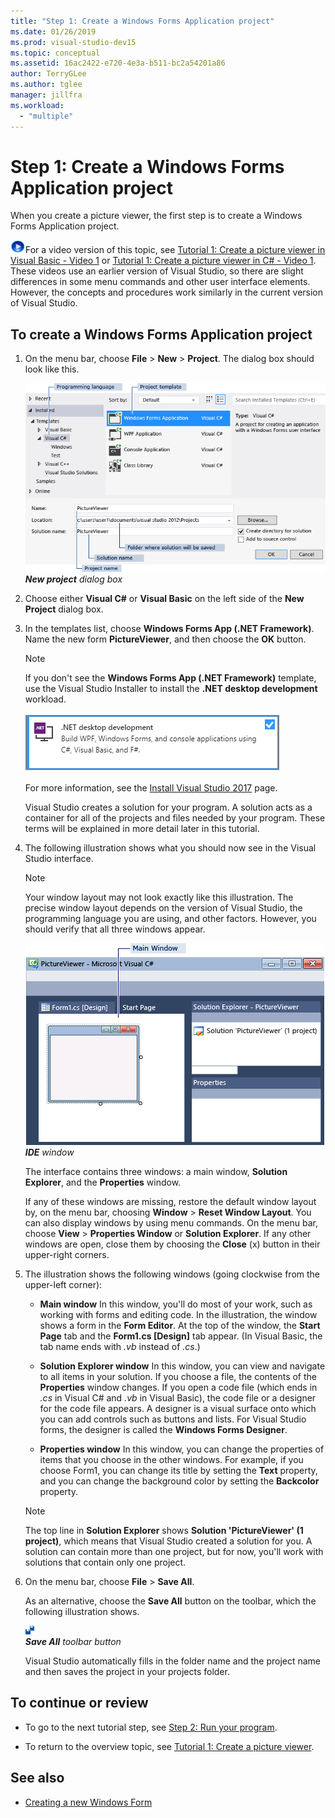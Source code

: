 ```yaml
---
title: "Step 1: Create a Windows Forms Application project"
ms.date: 01/26/2019
ms.prod: visual-studio-dev15
ms.topic: conceptual
ms.assetid: 16ac2422-e720-4e3a-b511-bc2a54201a86
author: TerryGLee
ms.author: tglee
manager: jillfra
ms.workload:
  - "multiple"
---
```

# Step 1: Create a Windows Forms Application project

When you create a picture viewer, the first step is to create a Windows Forms Application project.

 ![link to video](../data-tools/media/playvideo.gif)For a video version of this topic, see [Tutorial 1: Create a picture viewer in Visual Basic - Video 1](http://go.microsoft.com/fwlink/?LinkId=205209) or [Tutorial 1: Create a picture viewer in C# - Video 1](http://go.microsoft.com/fwlink/?LinkId=205199). These videos use an earlier version of Visual Studio, so there are slight differences in some menu commands and other user interface elements. However, the concepts and procedures work similarly in the current version of Visual Studio.

## To create a Windows Forms Application project

1. On the menu bar, choose **File** > **New** > **Project**. The dialog box should look like this.

     ![New project dialog](../ide/media/newprojectdialogcallouts.png)<br/>
***New project** dialog box*

2. Choose either **Visual C#** or **Visual Basic** on the left side of the **New Project** dialog box.

3. In the templates list, choose **Windows Forms App (.NET Framework)**. Name the new form **PictureViewer**, and then choose the **OK** button.

    >[!NOTE]
    >If you don't see the **Windows Forms App (.NET Framework)** template, use the Visual Studio Installer to install the **.NET desktop development** workload.<br/><br/>![.NET desktop development workload in the Visual Studio Installer](../ide/media/dot-net-desktop-dev-workload.png)<br/><br/> For more information, see the [Install Visual Studio 2017](../install/install-visual-studio.md) page.

     Visual Studio creates a solution for your program. A solution acts as a container for all of the projects and files needed by your program. These terms will be explained in more detail later in this tutorial.

4. The following illustration shows what you should now see in the Visual Studio interface.

    > [!NOTE]
    > Your window layout may not look exactly like this illustration. The precise window layout depends on the version of Visual Studio, the programming language you are using, and other factors. However, you should verify that all three windows appear.

     ![IDE window](../ide/media/express_ideoverview_visio.png)<br/>***IDE** window*

     The interface contains three windows: a main window, **Solution Explorer**, and the **Properties** window.

     If any of these windows are missing, restore the default window layout by, on the menu bar, choosing **Window** > **Reset Window Layout**. You can also display windows by using menu commands. On the menu bar, choose **View** > **Properties Window** or **Solution Explorer**. If any other windows are open, close them by choosing the **Close** (x) button in their upper-right corners.

5. The illustration shows the following windows (going clockwise from the upper-left corner):

    - **Main window** In this window, you'll do most of your work, such as working with forms and editing code. In the illustration, the window shows a form in the **Form Editor**. At the top of the window, the **Start Page** tab and the **Form1.cs [Design]** tab appear. (In Visual Basic, the tab name ends with *.vb* instead of *.cs*.)

    - **Solution Explorer window** In this window, you can view and navigate to all items in your solution. If you choose a file, the contents of the **Properties** window changes. If you open a code file (which ends in *.cs* in Visual C# and *.vb* in Visual Basic), the code file or a designer for the code file appears. A designer is a visual surface onto which you can add controls such as buttons and lists. For Visual Studio forms, the designer is called the **Windows Forms Designer**.

    - **Properties window** In this window, you can change the properties of items that you choose in the other windows. For example, if you choose Form1, you can change its title by setting the **Text** property, and you can change the background color by setting the **Backcolor** property.

    > [!NOTE]
    > The top line in **Solution Explorer** shows **Solution 'PictureViewer' (1 project)**, which means that Visual Studio created a solution for you. A solution can contain more than one project, but for now, you'll work with solutions that contain only one project.

6. On the menu bar, choose **File** > **Save All**.

     As an alternative, choose the **Save All** button on the toolbar, which the following illustration shows.

     ![Save All toolbar button](../ide/media/express_iconsaveall.png)<br/>
***Save All** toolbar button*

     Visual Studio automatically fills in the folder name and the project name and then saves the project in your projects folder.

## To continue or review

- To go to the next tutorial step, see [Step 2: Run your program](../ide/step-2-run-your-program.md).

- To return to the overview topic, see [Tutorial 1: Create a picture viewer](../ide/tutorial-1-create-a-picture-viewer.md).

## See also

- [Creating a new Windows Form](/dotnet/framework/winforms/creating-a-new-windows-form/)